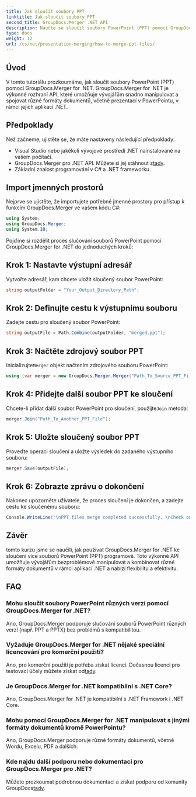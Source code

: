 ```yaml
---
title: Jak sloučit soubory PPT
linktitle: Jak sloučit soubory PPT
second_title: GroupDocs.Merger .NET API
description: Naučte se sloučit soubory PowerPoint (PPT) pomocí GroupDocs.Merger for .NET bez námahy. Vylepšete své .NET aplikace pomocí tohoto výkonného API.
type: docs
weight: 12
url: /cs/net/presentation-merging/how-to-merge-ppt-files/
---
```

## Úvod
V tomto tutoriálu prozkoumáme, jak sloučit soubory PowerPoint (PPT) pomocí GroupDocs.Merger for .NET. GroupDocs.Merger for .NET je výkonné rozhraní API, které umožňuje vývojářům snadno manipulovat a spojovat různé formáty dokumentů, včetně prezentací v PowerPointu, v rámci jejich aplikací .NET.
## Předpoklady
Než začneme, ujistěte se, že máte nastaveny následující předpoklady:
- Visual Studio nebo jakékoli vývojové prostředí .NET nainstalované na vašem počítači.
-  GroupDocs.Merger pro .NET API. Můžete si jej stáhnout z[tady](https://releases.groupdocs.com/merger/net/).
- Základní znalost programování v C# a .NET frameworku.

## Import jmenných prostorů
Nejprve se ujistěte, že importujete potřebné jmenné prostory pro přístup k funkcím GroupDocs.Merger ve vašem kódu C#:
```csharp
using System; 
using GroupDocs.Merger;
using System.IO;
```

Pojďme si rozdělit proces slučování souborů PowerPoint pomocí GroupDocs.Merger for .NET do jednoduchých kroků:
## Krok 1: Nastavte výstupní adresář
Vytvořte adresář, kam chcete uložit sloučený soubor PowerPoint:
```csharp
string outputFolder = "Your_Output_Directory_Path";
```
## Krok 2: Definujte cestu k výstupnímu souboru
Zadejte cestu pro sloučený soubor PowerPoint:
```csharp
string outputFile = Path.Combine(outputFolder, "merged.ppt");
```
## Krok 3: Načtěte zdrojový soubor PPT
 Inicializujte`Merger` objekt načtením zdrojového souboru PowerPoint:
```csharp
using (var merger = new GroupDocs.Merger.Merger("Path_To_Source_PPT_File"))
```
## Krok 4: Přidejte další soubor PPT ke sloučení
 Chcete-li přidat další soubor PowerPoint pro sloučení, použijte`Join` metoda:
```csharp
merger.Join("Path_To_Another_PPT_File");
```
## Krok 5: Uložte sloučený soubor PPT
Proveďte operaci sloučení a uložte výsledek do zadaného výstupního souboru:
```csharp
merger.Save(outputFile);
```
## Krok 6: Zobrazte zprávu o dokončení
Nakonec upozorněte uživatele, že proces sloučení je dokončen, a zadejte cestu ke sloučenému souboru:
```csharp
Console.WriteLine("\nPPT files merge completed successfully. \nCheck output in {0}", outputFolder);
```

## Závěr
tomto kurzu jsme se naučili, jak používat GroupDocs.Merger for .NET ke sloučení více souborů PowerPoint (PPT) programově. Toto výkonné API umožňuje vývojářům bezproblémově manipulovat a kombinovat různé formáty dokumentů v rámci aplikací .NET a nabízí flexibilitu a efektivitu.

## FAQ
### Mohu sloučit soubory PowerPoint různých verzí pomocí GroupDocs.Merger for .NET?
Ano, GroupDocs.Merger podporuje slučování souborů PowerPoint různých verzí (např. PPT a PPTX) bez problémů s kompatibilitou.
### Vyžaduje GroupDocs.Merger for .NET nějaké speciální licencování pro komerční použití?
 Ano, pro komerční použití je potřeba získat licenci. Dočasnou licenci pro testovací účely můžete získat od[tady](https://purchase.groupdocs.com/temporary-license/).
### Je GroupDocs.Merger for .NET kompatibilní s .NET Core?
Ano, GroupDocs.Merger for .NET je kompatibilní s .NET Framework i .NET Core.
### Mohu pomocí GroupDocs.Merger for .NET manipulovat s jinými formáty dokumentů kromě PowerPointu?
Ano, GroupDocs.Merger podporuje různé formáty dokumentů, včetně Wordu, Excelu, PDF a dalších.
### Kde najdu další podporu nebo dokumentaci pro GroupDocs.Merger pro .NET?
Můžete prozkoumat podrobnou dokumentaci a získat podporu od komunity GroupDocs[tady](https://forum.groupdocs.com/c/merger/32).